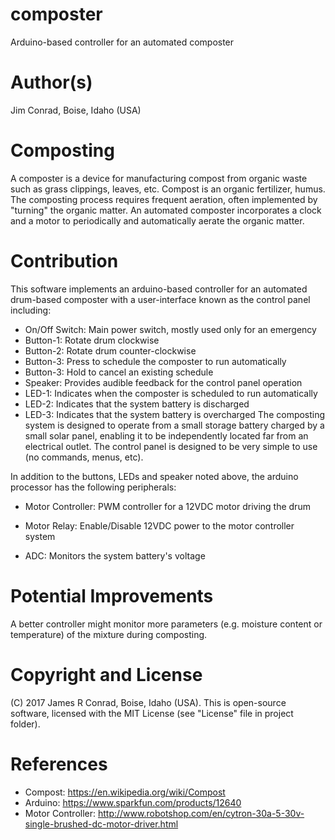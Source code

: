 # composter
Arduino-based controller for an automated composter

# Author(s)
Jim Conrad, Boise, Idaho (USA)

# Composting
A composter is a device for manufacturing compost from organic waste such
as grass clippings, leaves, etc.  Compost is an organic fertilizer, humus.
The composting process requires frequent aeration, often implemented by
"turning" the organic matter.  An automated composter incorporates a clock
and a motor to periodically and automatically aerate the organic matter.

# Contribution
This software implements an arduino-based controller for an automated
drum-based composter with a user-interface known as the control panel
including:
* On/Off Switch:  Main power switch, mostly used only for an emergency
* Button-1:  Rotate drum clockwise
* Button-2:  Rotate drum counter-clockwise
* Button-3:  Press to schedule the composter to run automatically
* Button-3:  Hold to cancel an existing schedule
* Speaker:   Provides audible feedback for the control panel operation
* LED-1:     Indicates when the composter is scheduled to run automatically
* LED-2:     Indicates that the system battery is discharged
* LED-3:     Indicates that the system battery is overcharged
The composting system is designed to operate from a small storage battery
charged by a small solar panel, enabling it to be independently located
far from an electrical outlet.  The control panel is designed to be very
simple to use (no commands, menus, etc).

In addition to the buttons, LEDs and speaker noted above, the arduino
processor has the following peripherals:
* Motor Controller:  PWM controller for a 12VDC motor driving the drum

* Motor Relay:  Enable/Disable 12VDC power to the motor controller system
* ADC:  Monitors the system battery's voltage

# Potential Improvements
A better controller might monitor more parameters (e.g. moisture content
or temperature) of the mixture during composting.

# Copyright and License
(C) 2017 James R Conrad, Boise, Idaho (USA).  This is open-source software,
licensed with the MIT License (see "License" file in project folder).

# References
* Compost:  https://en.wikipedia.org/wiki/Compost 
* Arduino:  https://www.sparkfun.com/products/12640 
* Motor Controller:  http://www.robotshop.com/en/cytron-30a-5-30v-single-brushed-dc-motor-driver.html 


